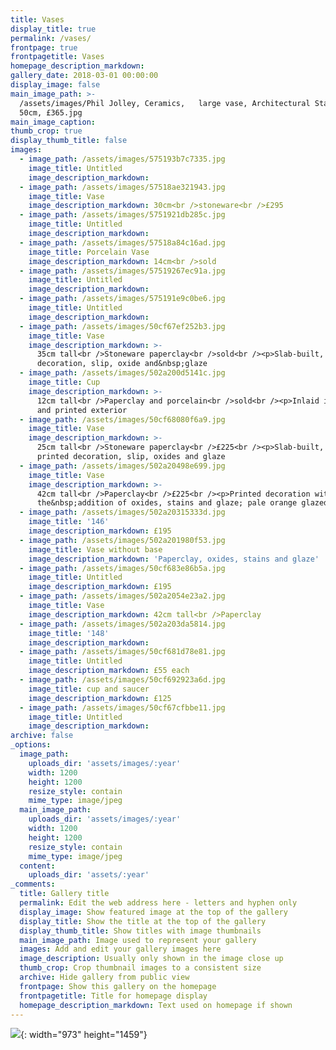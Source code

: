 ```yaml
---
title: Vases
display_title: true
permalink: /vases/
frontpage: true
frontpagetitle: Vases
homepage_description_markdown:
gallery_date: 2018-03-01 00:00:00
display_image: false
main_image_path: >-
  /assets/images/Phil Jolley, Ceramics,   large vase, Architectural Stamps,
  50cm, £365.jpg
main_image_caption:
thumb_crop: true
display_thumb_title: false
images:
  - image_path: /assets/images/575193b7c7335.jpg
    image_title: Untitled
    image_description_markdown:
  - image_path: /assets/images/57518ae321943.jpg
    image_title: Vase
    image_description_markdown: 30cm<br />stoneware<br />£295
  - image_path: /assets/images/5751921db285c.jpg
    image_title: Untitled
    image_description_markdown:
  - image_path: /assets/images/57518a84c16ad.jpg
    image_title: Porcelain Vase
    image_description_markdown: 14cm<br />sold
  - image_path: /assets/images/57519267ec91a.jpg
    image_title: Untitled
    image_description_markdown:
  - image_path: /assets/images/575191e9c0be6.jpg
    image_title: Untitled
    image_description_markdown:
  - image_path: /assets/images/50cf67ef252b3.jpg
    image_title: Vase
    image_description_markdown: >-
      35cm tall<br />Stoneware paperclay<br />sold<br /><p>Slab-built, printed
      decoration, slip, oxide and&nbsp;glaze
  - image_path: /assets/images/502a200d5141c.jpg
    image_title: Cup
    image_description_markdown: >-
      12cm tall<br />Paperclay and porcelain<br />sold<br /><p>Inlaid interior
      and printed exterior
  - image_path: /assets/images/50cf68080f6a9.jpg
    image_title: Vase
    image_description_markdown: >-
      25cm tall<br />Stoneware paperclay<br />£225<br /><p>Slab-built, inlay and
      printed decoration, slip, oxides and glaze
  - image_path: /assets/images/502a20498e699.jpg
    image_title: Vase
    image_description_markdown: >-
      42cm tall<br />Paperclay<br />£225<br /><p>Printed decoration with
      the&nbsp;addition of oxides, stains and glaze; pale orange glazed interior
  - image_path: /assets/images/502a20315333d.jpg
    image_title: '146'
    image_description_markdown: £195
  - image_path: /assets/images/502a201980f53.jpg
    image_title: Vase without base
    image_description_markdown: 'Paperclay, oxides, stains and glaze'
  - image_path: /assets/images/50cf683e86b5a.jpg
    image_title: Untitled
    image_description_markdown: £195
  - image_path: /assets/images/502a2054e23a2.jpg
    image_title: Vase
    image_description_markdown: 42cm tall<br />Paperclay
  - image_path: /assets/images/502a203da5814.jpg
    image_title: '148'
    image_description_markdown:
  - image_path: /assets/images/50cf681d78e81.jpg
    image_title: Untitled
    image_description_markdown: £55 each
  - image_path: /assets/images/50cf692923a6d.jpg
    image_title: cup and saucer
    image_description_markdown: £125
  - image_path: /assets/images/50cf67cfbbe11.jpg
    image_title: Untitled
    image_description_markdown:
archive: false
_options:
  image_path:
    uploads_dir: 'assets/images/:year'
    width: 1200
    height: 1200
    resize_style: contain
    mime_type: image/jpeg
  main_image_path:
    uploads_dir: 'assets/images/:year'
    width: 1200
    height: 1200
    resize_style: contain
    mime_type: image/jpeg
  content:
    uploads_dir: 'assets/:year'
_comments:
  title: Gallery title
  permalink: Edit the web address here - letters and hyphen only
  display_image: Show featured image at the top of the gallery
  display_title: Show the title at the top of the gallery
  display_thumb_title: Show titles with image thumbnails
  main_image_path: Image used to represent your gallery
  images: Add and edit your gallery images here
  image_description: Usually only shown in the image close up
  thumb_crop: Crop thumbnail images to a consistent size
  archive: Hide gallery from public view
  frontpage: Show this gallery on the homepage
  frontpagetitle: Title for homepage display
  homepage_description_markdown: Text used on homepage if shown
---
```


![](/assets/2020/phil-jolley-ceramics-large-vase-architectural-stamps-50cm-£365.jpg){: width="973" height="1459"}